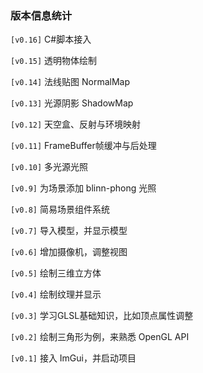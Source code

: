 ### 版本信息统计

`[v0.16]` C#脚本接入

`[v0.15]` 透明物体绘制

`[v0.14]` 法线贴图 NormalMap

`[v0.13]` 光源阴影 ShadowMap

`[v0.12]` 天空盒、反射与环境映射

`[v0.11]` FrameBuffer帧缓冲与后处理

`[v0.10]` 多光源光照

`[v0.9]` 为场景添加 blinn-phong 光照

`[v0.8]` 简易场景组件系统

`[v0.7]` 导入模型，并显示模型

`[v0.6]` 增加摄像机，调整视图

`[v0.5]` 绘制三维立方体

`[v0.4]` 绘制纹理并显示

`[v0.3]` 学习GLSL基础知识，比如顶点属性调整

`[v0.2]` 绘制三角形为例，来熟悉 OpenGL API

`[v0.1]` 接入 ImGui，并启动项目



